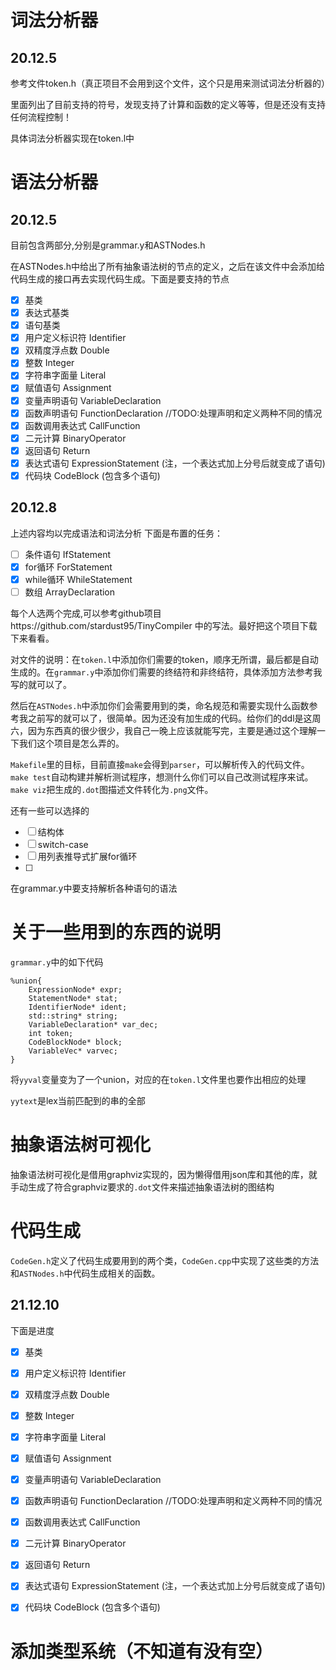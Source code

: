 # 词法分析器

20.12.5
---
参考文件token.h（真正项目不会用到这个文件，这个只是用来测试词法分析器的）

里面列出了目前支持的符号，发现支持了计算和函数的定义等等，但是还没有支持任何流程控制！

具体词法分析器实现在token.l中

# 语法分析器

20.12.5
---
目前包含两部分,分别是grammar.y和ASTNodes.h

在ASTNodes.h中给出了所有抽象语法树的节点的定义，之后在该文件中会添加给代码生成的接口再去实现代码生成。下面是要支持的节点

- [x] 基类
- [x] 表达式基类
- [x] 语句基类
- [x] 用户定义标识符 Identifier
- [x] 双精度浮点数 Double
- [x] 整数 Integer
- [x] 字符串字面量 Literal
- [X] 赋值语句 Assignment
- [x] 变量声明语句 VariableDeclaration
- [x] 函数声明语句 FunctionDeclaration //TODO:处理声明和定义两种不同的情况
- [x] 函数调用表达式 CallFunction
- [x] 二元计算  BinaryOperator
- [x] 返回语句  Return
- [x] 表达式语句 ExpressionStatement (注，一个表达式加上分号后就变成了语句)
- [x] 代码块 CodeBlock  (包含多个语句)

20.12.8
---
上述内容均以完成语法和词法分析
下面是布置的任务：
- [ ] 条件语句 IfStatement
- [x] for循环  ForStatement
- [x] while循环 WhileStatement
- [ ] 数组  ArrayDeclaration

每个人选两个完成,可以参考github项目https://github.com/stardust95/TinyCompiler 中的写法。最好把这个项目下载下来看看。

对文件的说明：在`token.l`中添加你们需要的token，顺序无所谓，最后都是自动生成的。在`grammar.y`中添加你们需要的终结符和非终结符，具体添加方法参考我写的就可以了。

然后在`ASTNodes.h`中添加你们会需要用到的类，命名规范和需要实现什么函数参考我之前写的就可以了，很简单。因为还没有加生成的代码。给你们的ddl是这周六，因为东西真的很少很少，我自己一晚上应该就能写完，主要是通过这个理解一下我们这个项目是怎么弄的。

`Makefile`里的目标，目前直接`make`会得到`parser`，可以解析传入的代码文件。`make test`自动构建并解析测试程序，想测什么你们可以自己改测试程序来试。`make viz`把生成的`.dot`图描述文件转化为`.png`文件。



还有一些可以选择的
- [ ] 结构体 
- [ ] switch-case
- [ ] 用列表推导式扩展for循环
- [ ] 
在grammar.y中要支持解析各种语句的语法

# 关于一些用到的东西的说明
`grammar.y`中的如下代码
```
%union{
    ExpressionNode* expr;
    StatementNode* stat;
    IdentifierNode* ident;
    std::string* string;
    VariableDeclaration* var_dec;
    int token;
    CodeBlockNode* block;
    VariableVec* varvec;
}
```
将`yyval`变量变为了一个union，对应的在`token.l`文件里也要作出相应的处理

`yytext`是lex当前匹配到的串的全部


# 抽象语法树可视化
抽象语法树可视化是借用graphviz实现的，因为懒得借用json库和其他的库，就手动生成了符合graphviz要求的`.dot`文件来描述抽象语法树的图结构


# 代码生成
`CodeGen.h`定义了代码生成要用到的两个类，`CodeGen.cpp`中实现了这些类的方法和`ASTNodes.h`中代码生成相关的函数。

21.12.10
---
下面是进度

- [x] 基类
- [x] 用户定义标识符 Identifier
- [x] 双精度浮点数 Double
- [x] 整数 Integer
- [x] 字符串字面量 Literal
- [x] 赋值语句 Assignment
- [x] 变量声明语句 VariableDeclaration
- [x] 函数声明语句 FunctionDeclaration //TODO:处理声明和定义两种不同的情况
- [x] 函数调用表达式 CallFunction
- [x] 二元计算  BinaryOperator
- [x] 返回语句  Return
- [x] 表达式语句 ExpressionStatement (注，一个表达式加上分号后就变成了语句)
- [x] 代码块 CodeBlock  (包含多个语句)


# 添加类型系统（不知道有没有空）